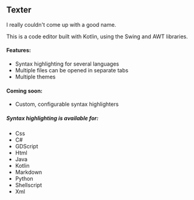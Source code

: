 ## Texter
I really couldn't come up with a good name.

This is a code editor built with Kotlin, using the Swing and AWT libraries.

#### Features:
- Syntax highlighting for several languages
- Multiple files can be opened in separate tabs
- Multiple themes

#### Coming soon:
- Custom, configurable syntax highlighters

##### Syntax highlighting is available for:
 - Css
 - C#
 - GDScript
 - Html
 - Java
 - Kotlin
 - Markdown
 - Python
 - Shellscript
 - Xml